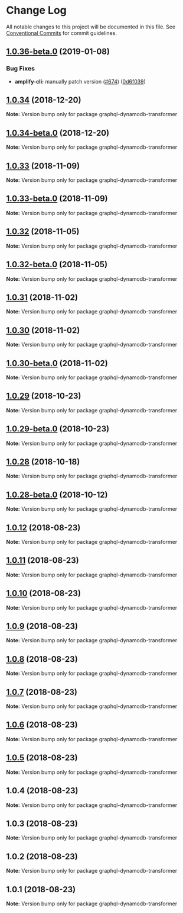 # Change Log

All notable changes to this project will be documented in this file.
See [Conventional Commits](https://conventionalcommits.org) for commit guidelines.

<a name="1.0.36-beta.0"></a>
## [1.0.36-beta.0](https://github.com/aws-amplify/amplify-cli/compare/graphql-dynamodb-transformer@1.0.34...graphql-dynamodb-transformer@1.0.36-beta.0) (2019-01-08)


### Bug Fixes

* **amplify-cli:** manually patch version ([#674](https://github.com/aws-amplify/amplify-cli/issues/674)) ([0d6f039](https://github.com/aws-amplify/amplify-cli/commit/0d6f039))




<a name="1.0.34"></a>
## [1.0.34](https://github.com/aws-amplify/amplify-cli/compare/graphql-dynamodb-transformer@1.0.34-beta.0...graphql-dynamodb-transformer@1.0.34) (2018-12-20)




**Note:** Version bump only for package graphql-dynamodb-transformer

<a name="1.0.34-beta.0"></a>
## [1.0.34-beta.0](https://github.com/aws-amplify/amplify-cli/compare/graphql-dynamodb-transformer@1.0.33...graphql-dynamodb-transformer@1.0.34-beta.0) (2018-12-20)




**Note:** Version bump only for package graphql-dynamodb-transformer

<a name="1.0.33"></a>
## [1.0.33](https://github.com/aws-amplify/amplify-cli/compare/graphql-dynamodb-transformer@1.0.33-beta.0...graphql-dynamodb-transformer@1.0.33) (2018-11-09)




**Note:** Version bump only for package graphql-dynamodb-transformer

<a name="1.0.33-beta.0"></a>
## [1.0.33-beta.0](https://github.com/aws-amplify/amplify-cli/compare/graphql-dynamodb-transformer@1.0.12...graphql-dynamodb-transformer@1.0.33-beta.0) (2018-11-09)




**Note:** Version bump only for package graphql-dynamodb-transformer

<a name="1.0.32"></a>
## [1.0.32](https://github.com/aws-amplify/amplify-cli/compare/graphql-dynamodb-transformer@1.0.32-beta.0...graphql-dynamodb-transformer@1.0.32) (2018-11-05)




**Note:** Version bump only for package graphql-dynamodb-transformer

<a name="1.0.32-beta.0"></a>
## [1.0.32-beta.0](https://github.com/aws-amplify/amplify-cli/compare/graphql-dynamodb-transformer@1.0.12...graphql-dynamodb-transformer@1.0.32-beta.0) (2018-11-05)




**Note:** Version bump only for package graphql-dynamodb-transformer

<a name="1.0.31"></a>
## [1.0.31](https://github.com/aws-amplify/amplify-cli/compare/graphql-dynamodb-transformer@1.0.12...graphql-dynamodb-transformer@1.0.31) (2018-11-02)




**Note:** Version bump only for package graphql-dynamodb-transformer

<a name="1.0.30"></a>
## [1.0.30](https://github.com/aws-amplify/amplify-cli/compare/graphql-dynamodb-transformer@1.0.30-beta.0...graphql-dynamodb-transformer@1.0.30) (2018-11-02)




**Note:** Version bump only for package graphql-dynamodb-transformer

<a name="1.0.30-beta.0"></a>
## [1.0.30-beta.0](https://github.com/aws-amplify/amplify-cli/compare/graphql-dynamodb-transformer@1.0.12...graphql-dynamodb-transformer@1.0.30-beta.0) (2018-11-02)




**Note:** Version bump only for package graphql-dynamodb-transformer

<a name="1.0.29"></a>
## [1.0.29](https://github.com/aws-amplify/amplify-cli/compare/graphql-dynamodb-transformer@1.0.29-beta.0...graphql-dynamodb-transformer@1.0.29) (2018-10-23)




**Note:** Version bump only for package graphql-dynamodb-transformer

<a name="1.0.29-beta.0"></a>
## [1.0.29-beta.0](https://github.com/aws-amplify/amplify-cli/compare/graphql-dynamodb-transformer@1.0.12...graphql-dynamodb-transformer@1.0.29-beta.0) (2018-10-23)




**Note:** Version bump only for package graphql-dynamodb-transformer

<a name="1.0.28"></a>
## [1.0.28](https://github.com/aws-amplify/amplify-cli/compare/graphql-dynamodb-transformer@1.0.28-beta.0...graphql-dynamodb-transformer@1.0.28) (2018-10-18)




**Note:** Version bump only for package graphql-dynamodb-transformer

<a name="1.0.28-beta.0"></a>
## [1.0.28-beta.0](https://github.com/aws-amplify/amplify-cli/compare/graphql-dynamodb-transformer@1.0.12...graphql-dynamodb-transformer@1.0.28-beta.0) (2018-10-12)




**Note:** Version bump only for package graphql-dynamodb-transformer

<a name="1.0.12"></a>
## [1.0.12](https://github.com/aws-amplify/amplify-cli/compare/graphql-dynamodb-transformer@1.0.11...graphql-dynamodb-transformer@1.0.12) (2018-08-23)




**Note:** Version bump only for package graphql-dynamodb-transformer

<a name="1.0.11"></a>
## [1.0.11](https://github.com/aws-amplify/amplify-cli/compare/graphql-dynamodb-transformer@1.0.10...graphql-dynamodb-transformer@1.0.11) (2018-08-23)




**Note:** Version bump only for package graphql-dynamodb-transformer

<a name="1.0.10"></a>
## [1.0.10](https://github.com/aws-amplify/amplify-cli/compare/graphql-dynamodb-transformer@1.0.9...graphql-dynamodb-transformer@1.0.10) (2018-08-23)




**Note:** Version bump only for package graphql-dynamodb-transformer

<a name="1.0.9"></a>
## [1.0.9](https://github.com/aws-amplify/amplify-cli/compare/graphql-dynamodb-transformer@1.0.8...graphql-dynamodb-transformer@1.0.9) (2018-08-23)




**Note:** Version bump only for package graphql-dynamodb-transformer

<a name="1.0.8"></a>
## [1.0.8](https://github.com/aws-amplify/amplify-cli/compare/graphql-dynamodb-transformer@1.0.7...graphql-dynamodb-transformer@1.0.8) (2018-08-23)




**Note:** Version bump only for package graphql-dynamodb-transformer

<a name="1.0.7"></a>
## [1.0.7](https://github.com/aws-amplify/amplify-cli/compare/graphql-dynamodb-transformer@1.0.6...graphql-dynamodb-transformer@1.0.7) (2018-08-23)




**Note:** Version bump only for package graphql-dynamodb-transformer

<a name="1.0.6"></a>
## [1.0.6](https://github.com/aws-amplify/amplify-cli/compare/graphql-dynamodb-transformer@1.0.5...graphql-dynamodb-transformer@1.0.6) (2018-08-23)




**Note:** Version bump only for package graphql-dynamodb-transformer

<a name="1.0.5"></a>
## [1.0.5](https://github.com/aws-amplify/amplify-cli/compare/graphql-dynamodb-transformer@1.0.4...graphql-dynamodb-transformer@1.0.5) (2018-08-23)




**Note:** Version bump only for package graphql-dynamodb-transformer

<a name="1.0.4"></a>
## 1.0.4 (2018-08-23)




**Note:** Version bump only for package graphql-dynamodb-transformer

<a name="1.0.3"></a>
## 1.0.3 (2018-08-23)




**Note:** Version bump only for package graphql-dynamodb-transformer

<a name="1.0.2"></a>
## 1.0.2 (2018-08-23)




**Note:** Version bump only for package graphql-dynamodb-transformer

<a name="1.0.1"></a>
## 1.0.1 (2018-08-23)




**Note:** Version bump only for package graphql-dynamodb-transformer
